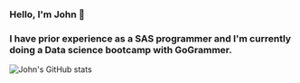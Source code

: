 ### Hello, I'm John 👋
### I have prior experience as a SAS programmer and I'm currently doing a Data science bootcamp with GoGrammer.   

![John's GitHub stats](https://github-readme-stats.vercel.app/api?username=Jbass95&show_icons=true&theme=radical)
